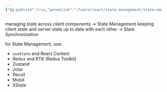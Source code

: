 ```yaml
---
{"dg-publish":true,"permalink":"/learn/react/state-management/state-management-vs-state-synchronization/","noteIcon":""}
---
```


managing state across client components -> State Management
keeping client state and server state up to date with each other -> State Synchronization

for State Management, use:
- `useState` and React Context
- Redux and RTK (Redux Toolkit) 
- Zustand
- Jotai
- Recoil
- MobX
- XState